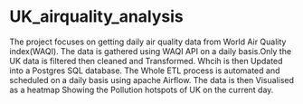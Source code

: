 # UK_airquality_analysis
The project focuses on getting daily air quality data from World Air Quality index(WAQI).
The data is gathered using WAQI API on a daily basis.Only the UK data is filtered then cleaned and Transformed. Whcih is then Updated into a Postgres SQL database.
The Whole ETL process is automated and scheduled on a daily basis using apache Airflow.
The data is then Visualised as a heatmap Showing the Pollution hotspots of UK on the current day.
